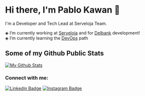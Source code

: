 # Hi there, I'm Pablo Kawan 👋



 I'm a Developer and Tech Lead at Serveloja Team.

◈ I’m currently working at [Serveloja][serveloja] and for [Delbank][delbank] development!\
◈ I’m currently learning the [DevOps][devops] path

## Some of my Github Public Stats

[![My Github Stats](https://github-readme-stats.vercel.app/api?username=pablokawan&count_private=true&show_icons=true&title_color=fff&icon_color=79ff97&text_color=9f9f9f&bg_color=151515)](https://github.com/pablokawan)

### Connect with me:

[![Linkedin Badge](https://img.shields.io/badge/-LinkedIn-0072b1?style=flat&logo=Linkedin&logoColor=white)](https://www.linkedin.com/in/pablokawan/ "Connect on LinkedIn")
[![Instagram Badge](https://img.shields.io/badge/-Instagram-%23E4405F?style=flat&logo=Instagram&logoColor=white)](http://instagram.com/kawantrinity "Contact on Instagram")

[devops]: https://roadmap.sh/devops
[serveloja]: https://play.google.com/store/apps/details?id=br.com.serveloja.app&hl=en_US
[delbank]: https://play.google.com/store/apps/details?id=br.com.delbank&hl=en_US
